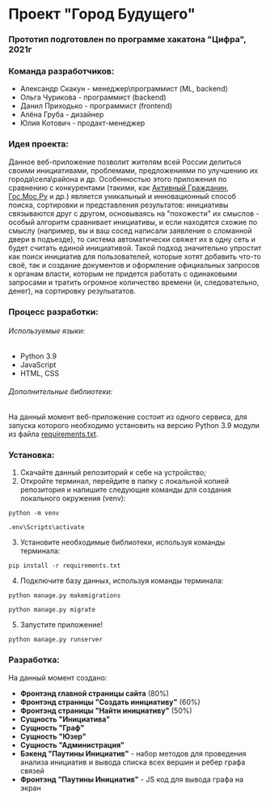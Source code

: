 # Проект "Город Будущего"
### Прототип подготовлен по программе хакатона "Цифра", 2021г

### Команда разработчиков:
* Александр Скакун - менеджер\программист (ML, backend)
* Ольга Чурикова - программист (backend)
* Данил Приходько - программист (frontend)
* Алёна Груба - дизайнер
* Юлия Котович  - продакт-менеджер

### Идея проекта: 
Данное веб-приложение позволит жителям всей России делиться своими инициативами, проблемами, предложениями по улучшению их города\села\района и др. Особенностью этого приложения по сравнению с конкурентами (такими, как [Активный Гражданин](), [Гос.Мос.Ру]() и др.) является уникальный и инновационный способ поиска, сортировки и представления результатов: инициативы связываются друг с другом, основываясь на "похожести" их смыслов - особый алгоритм сравнивает инициативы, и если находятся схожие по смыслу (например, вы и ваш сосед написали заявление о сломанной двери в подъезде), то система автоматически свяжет их в одну сеть и будет считать единой инициативой. Такой подход значительно упростит как поиск инициатив для пользователей, которые хотят добавить что-то своё, так и создание документов и оформление официальных запросов к органам власти, которым не придется работать с одинаковыми запросами и тратить огромное количество времени (и, следовательно, денег), на сортировку резульататов.

### Процесс разработки:
###### Используемые языки:
* Python 3.9
* JavaScript
* HTML, CSS

###### Дополнительные библиотеки:
На данный момент веб-приложение состоит из одного сервиса, для запуска которого необходимо установить на версию Python 3.9 модули из файла [requirements.txt](https://github.com/churikova-olga/city_future/blob/master/requirements.txt).

### Установка:
1. Скачайте данный репозиторий к себе на устройство; 
2. Откройте терминал, перейдите в папку с локальной копией репозитория и напишите следующие команды для создания локального окружения (venv):
  ```
  python -m venv
  ```
  ```
  .env\Scripts\activate
  ```
3. Установите необходимые библиотеки, используя команды терминала: 
  ```
  pip install -r requirements.txt
  ```
4. Подключите базу данных, используя команды терминала:
  ```
  python manage.py makemigrations
  ```
  ```
  python manage.py migrate
  ```
5. Запустите приложение!
  ```
  python manage.py runserver
  ```
  
### Разработка:
На данный момент создано:
* **Фронтэнд главной страницы сайта** (80%)
* **Фронтэнд страницы "Создать инициативу"** (60%)
* **Фронтэнд страницы "Найти инициативу"** (50%)
* **Сущность "Инициатива"**
* **Сущность "Граф"**
* **Сущность "Юзер"**
* **Сущность "Администрация"**
* **Бэкенд "Паутины Инициатив"** - набор методов для проведения анализа инициатив и вывода списка всех вершин и ребер графа связей
*  **Фронтэнд "Паутины Инициатив"** - JS код для вывода графа на экран
